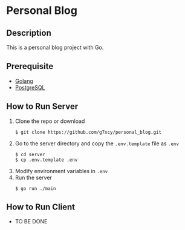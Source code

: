 # Personal Blog
## Description
This is a personal blog project with Go.
## Prerequisite 
 - [Golang](https://golang.google.cn/)
 - [PostgreSQL](https://www.postgresql.org/)
## How to Run Server
 1. Clone the repo or download
    ```
    $ git clone https://github.com/g7xcy/personal_blog.git
    ```
 2. Go to the server directory and copy the `.env.template` file as `.env`  
    ```
    $ cd server
    $ cp .env.template .env
    ```
 3. Modify environment variables in `.env`
 4. Run the server
    ```
    $ go run ./main
    ```
## How to Run Client
 - TO BE DONE